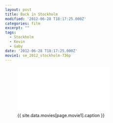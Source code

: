 ```yaml
---
layout: post
title: Back in Stockholm
modified: '2012-06-28 T18:17:25.000Z'
categories: film
excerpt: ""
tags:
  - Stockholm
  - Kevin
  - Gaby
date: '2012-06-28 T18:17:25.000Z'
movie1: se_2012_stockholm-736p
---
```


<figure>
<iframe src="{{ site.commonurl }}/movies/{{ site.data.movies[page.movie1].file }}" width="{{ site.data.movies[page.movie1].width }}" height="{{ site.data.movies[page.movie1].height }}" frameborder="0">
</iframe>
<figcaption> {{ site.data.movies[page.movie1].caption }} </figcaption>
</figure>
